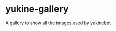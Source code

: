 # yukine-gallery

A gallery to show all the images used by [yukinebot](https://github.com/alex-viglione/yukinebot)
